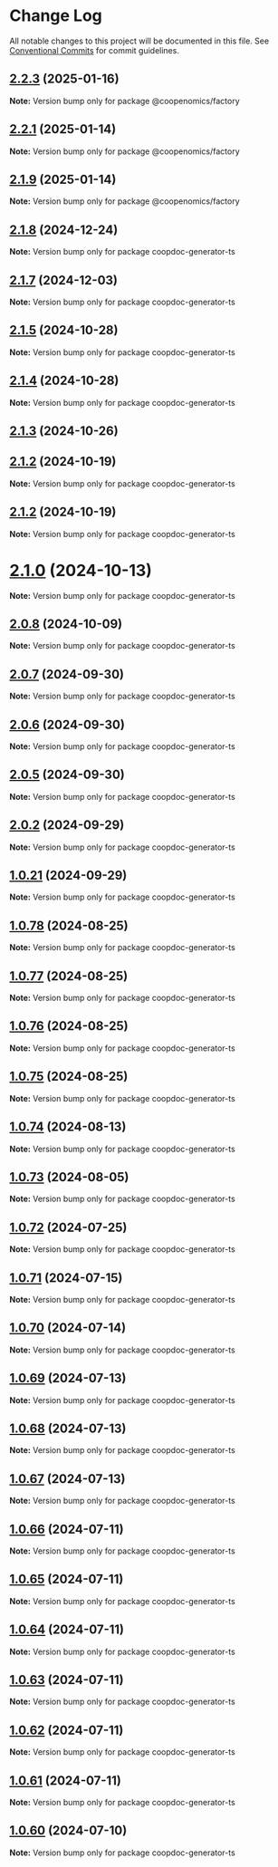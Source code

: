 # Change Log

All notable changes to this project will be documented in this file.
See [Conventional Commits](https://conventionalcommits.org) for commit guidelines.

## [2.2.3](https://github.com/compare/v2.2.0...v2.2.3) (2025-01-16)

**Note:** Version bump only for package @coopenomics/factory





## [2.2.1](https://github.com/compare/v2.2.0...v2.2.1) (2025-01-14)

**Note:** Version bump only for package @coopenomics/factory





## [2.1.9](https://github.com/compare/v2.1.8...v2.1.9) (2025-01-14)

**Note:** Version bump only for package @coopenomics/factory





## [2.1.8](https://github.com/copenomics/coopdoc-generator-ts/compare/v2.1.6...v2.1.8) (2024-12-24)

**Note:** Version bump only for package coopdoc-generator-ts





## [2.1.7](https://github.com/copenomics/coopdoc-generator-ts/compare/v2.1.6...v2.1.7) (2024-12-03)

**Note:** Version bump only for package coopdoc-generator-ts





## [2.1.5](https://github.com/copenomics/coopdoc-generator-ts/compare/v2.1.4...v2.1.5) (2024-10-28)

**Note:** Version bump only for package coopdoc-generator-ts





## [2.1.4](https://github.com/copenomics/coopdoc-generator-ts/compare/v2.1.4-alpha.2...v2.1.4) (2024-10-28)

**Note:** Version bump only for package coopdoc-generator-ts





## [2.1.3](https://github.com/copenomics/coopdoc-generator-ts/compare/v2.1.2-alpha.10...v2.1.3) (2024-10-26)



## [2.1.2](https://github.com/copenomics/coopdoc-generator-ts/compare/v2.1.1...v2.1.2) (2024-10-19)

**Note:** Version bump only for package coopdoc-generator-ts





## [2.1.2](https://github.com/copenomics/coopdoc-generator-ts/compare/v2.1.1...v2.1.2) (2024-10-19)

**Note:** Version bump only for package coopdoc-generator-ts





# [2.1.0](https://github.com/copenomics/coopdoc-generator-ts/compare/v2.0.10-alpha.3...v2.1.0) (2024-10-13)

**Note:** Version bump only for package coopdoc-generator-ts





## [2.0.8](https://github.com/copenomics/coopdoc-generator-ts/compare/v2.0.7...v2.0.8) (2024-10-09)

**Note:** Version bump only for package coopdoc-generator-ts





## [2.0.7](https://github.com/copenomics/coopdoc-generator-ts/compare/v2.0.6...v2.0.7) (2024-09-30)

**Note:** Version bump only for package coopdoc-generator-ts





## [2.0.6](https://github.com/copenomics/coopdoc-generator-ts/compare/v2.0.5...v2.0.6) (2024-09-30)

**Note:** Version bump only for package coopdoc-generator-ts





## [2.0.5](https://github.com/copenomics/coopdoc-generator-ts/compare/v2.0.5-alpha.0...v2.0.5) (2024-09-30)

**Note:** Version bump only for package coopdoc-generator-ts





## [2.0.2](https://github.com/copenomics/coopdoc-generator-ts/compare/v2.0.2-alpha.1...v2.0.2) (2024-09-29)

**Note:** Version bump only for package coopdoc-generator-ts





## [1.0.21](https://github.com/copenomics/coopdoc-generator-ts/compare/coopdoc-generator-ts@1.0.21-alpha.3...coopdoc-generator-ts@1.0.21) (2024-09-29)

**Note:** Version bump only for package coopdoc-generator-ts





## [1.0.78](https://github.com/copenomics/coopdoc-generator-ts/compare/coopdoc-generator-ts@1.0.77...coopdoc-generator-ts@1.0.78) (2024-08-25)

**Note:** Version bump only for package coopdoc-generator-ts





## [1.0.77](https://github.com/copenomics/coopdoc-generator-ts/compare/coopdoc-generator-ts@1.0.76...coopdoc-generator-ts@1.0.77) (2024-08-25)

**Note:** Version bump only for package coopdoc-generator-ts





## [1.0.76](https://github.com/copenomics/coopdoc-generator-ts/compare/coopdoc-generator-ts@1.0.75...coopdoc-generator-ts@1.0.76) (2024-08-25)

**Note:** Version bump only for package coopdoc-generator-ts





## [1.0.75](https://github.com/copenomics/coopdoc-generator-ts/compare/coopdoc-generator-ts@1.0.75-alpha.1...coopdoc-generator-ts@1.0.75) (2024-08-25)

**Note:** Version bump only for package coopdoc-generator-ts





## [1.0.74](https://github.com/copenomics/coopdoc-generator-ts/compare/coopdoc-generator-ts@1.0.73...coopdoc-generator-ts@1.0.74) (2024-08-13)

**Note:** Version bump only for package coopdoc-generator-ts





## [1.0.73](https://github.com/copenomics/coopdoc-generator-ts/compare/coopdoc-generator-ts@1.0.73-alpha.0...coopdoc-generator-ts@1.0.73) (2024-08-05)

**Note:** Version bump only for package coopdoc-generator-ts





## [1.0.72](https://github.com/copenomics/coopdoc-generator-ts/compare/coopdoc-generator-ts@1.0.72-alpha.3...coopdoc-generator-ts@1.0.72) (2024-07-25)

**Note:** Version bump only for package coopdoc-generator-ts





## [1.0.71](https://github.com/copenomics/coopdoc-generator-ts/compare/coopdoc-generator-ts@1.0.71-alpha.0...coopdoc-generator-ts@1.0.71) (2024-07-15)

**Note:** Version bump only for package coopdoc-generator-ts





## [1.0.70](https://github.com/copenomics/coopdoc-generator-ts/compare/coopdoc-generator-ts@1.0.70-alpha.0...coopdoc-generator-ts@1.0.70) (2024-07-14)

**Note:** Version bump only for package coopdoc-generator-ts





## [1.0.69](https://github.com/copenomics/coopdoc-generator-ts/compare/coopdoc-generator-ts@1.0.69-alpha.0...coopdoc-generator-ts@1.0.69) (2024-07-13)

**Note:** Version bump only for package coopdoc-generator-ts





## [1.0.68](https://github.com/copenomics/coopdoc-generator-ts/compare/coopdoc-generator-ts@1.0.68-alpha.1...coopdoc-generator-ts@1.0.68) (2024-07-13)

**Note:** Version bump only for package coopdoc-generator-ts





## [1.0.67](https://github.com/copenomics/coopdoc-generator-ts/compare/coopdoc-generator-ts@1.0.67-testnet.1...coopdoc-generator-ts@1.0.67) (2024-07-13)

**Note:** Version bump only for package coopdoc-generator-ts





## [1.0.66](https://github.com/copenomics/coopdoc-generator-ts/compare/coopdoc-generator-ts@1.0.66-testnet.1...coopdoc-generator-ts@1.0.66) (2024-07-11)

**Note:** Version bump only for package coopdoc-generator-ts





## [1.0.65](https://github.com/copenomics/coopdoc-generator-ts/compare/coopdoc-generator-ts@1.0.65-testnet.0...coopdoc-generator-ts@1.0.65) (2024-07-11)

**Note:** Version bump only for package coopdoc-generator-ts





## [1.0.64](https://github.com/copenomics/coopdoc-generator-ts/compare/coopdoc-generator-ts@1.0.64-testnet.0...coopdoc-generator-ts@1.0.64) (2024-07-11)

**Note:** Version bump only for package coopdoc-generator-ts





## [1.0.63](https://github.com/copenomics/coopdoc-generator-ts/compare/coopdoc-generator-ts@1.0.63-testnet.2...coopdoc-generator-ts@1.0.63) (2024-07-11)

**Note:** Version bump only for package coopdoc-generator-ts





## [1.0.62](https://github.com/copenomics/coopdoc-generator-ts/compare/coopdoc-generator-ts@1.0.62-testnet.0...coopdoc-generator-ts@1.0.62) (2024-07-11)

**Note:** Version bump only for package coopdoc-generator-ts





## [1.0.61](https://github.com/copenomics/coopdoc-generator-ts/compare/coopdoc-generator-ts@1.0.61-testnet.0...coopdoc-generator-ts@1.0.61) (2024-07-11)

**Note:** Version bump only for package coopdoc-generator-ts





## [1.0.60](https://github.com/copenomics/coopdoc-generator-ts/compare/coopdoc-generator-ts@1.0.60-testnet.0...coopdoc-generator-ts@1.0.60) (2024-07-10)

**Note:** Version bump only for package coopdoc-generator-ts

